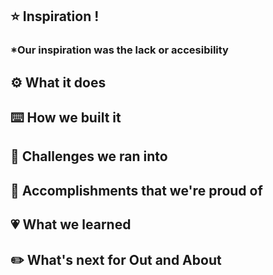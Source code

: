 ## ⭐ Inspiration !
### *Our inspiration was the lack or accesibility 

## ⚙️ What it does

## ⌨️ How we built it

## 🤔 Challenges we ran into

## 🥇 Accomplishments that we're proud of

## 💗 What we learned

## ✏️ What's next for Out and About
